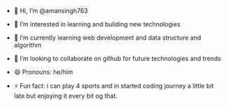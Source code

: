 - 👋 Hi, I’m @amansingh763
- 👀 I’m interested in learning and buliding new technologies
- 🌱 I’m currently learning web development and data structure and algorithm
- 💞️ I’m looking to collaborate on github for future technologies and trends

- 😄 Pronouns: he/him
- ⚡ Fun fact: i can play 4 sports and in started coding journey a little bit late but enjoying it every bit og that.

<!---
amansingh763/amansingh763 is a ✨ special ✨ repository because its `README.md` (this file) appears on your GitHub profile.
You can click the Preview link to take a look at your changes.
--->
